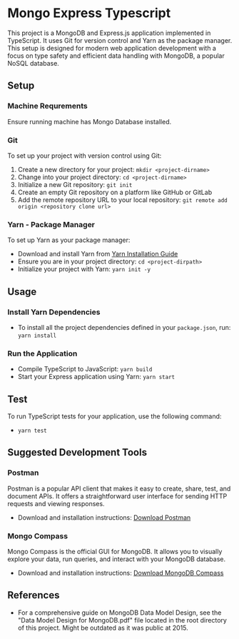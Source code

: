 # Mongo Express Typescript

This project is a MongoDB and Express.js application implemented in TypeScript. It uses Git for version control and Yarn as the package manager. This setup is designed for modern web application development with a focus on type safety and efficient data handling with MongoDB, a popular NoSQL database.

## Setup

### Machine Requrements
Ensure running machine has Mongo Database installed.

### Git
To set up your project with version control using Git:

1. Create a new directory for your project: `mkdir <project-dirname>`
2. Change into your project directory: `cd <project-dirname>`
3. Initialize a new Git repository: `git init`
4. Create an empty Git repository on a platform like GitHub or GitLab
5. Add the remote repository URL to your local repository: `git remote add origin <repository clone url>`

### Yarn - Package Manager
To set up Yarn as your package manager:

- Download and install Yarn from [Yarn Installation Guide](https://classic.yarnpkg.com/en/docs/install)
- Ensure you are in your project directory: `cd <project-dirpath>`
- Initialize your project with Yarn: `yarn init -y`

## Usage

### Install Yarn Dependencies
- To install all the project dependencies defined in your `package.json`, run: `yarn install`

### Run the Application
- Compile TypeScript to JavaScript: `yarn build`
- Start your Express application using Yarn: `yarn start`

## Test
To run TypeScript tests for your application, use the following command:
- `yarn test`

## Suggested Development Tools
### Postman
Postman is a popular API client that makes it easy to create, share, test, and document APIs. It offers a straightforward user interface for sending HTTP requests and viewing responses. 

- Download and installation instructions: [Download Postman](https://www.postman.com/downloads/)

### Mongo Compass
Mongo Compass is the official GUI for MongoDB. It allows you to visually explore your data, run queries, and interact with your MongoDB database.

- Download and installation instructions: [Download MongoDB Compass](https://www.mongodb.com/try/download/compass)

## References
- For a comprehensive guide on MongoDB Data Model Design, see the "Data Model Design for MongoDB.pdf" file located in the root directory of this project. Might be outdated as it was public at 2015.
